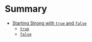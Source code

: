 # Summary

* [Starting Strong with `true` and `false`](true-and-false/README.md)
    * [`true`](true-and-false/true.md)
    * [`false`](true-and-false/true.md) 
